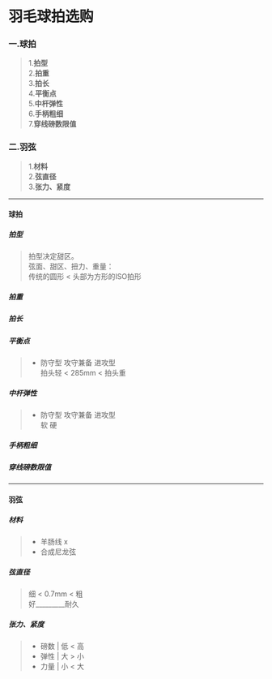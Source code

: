 # 羽毛球拍选购

### 一.球拍
>1.__拍型__  
>2.__拍重__  
>3.__拍长__  
>4.__平衡点__  
>5.__中杆弹性__  
>6.__手柄粗细__  
>7.__穿线磅数限值__  
### 二.羽弦
>1.__材料__  
>2.__弦直径__  
>3.__张力、紧度__  

* * *
#### 球拍  
##### 拍型
> 拍型决定甜区。  
> 弦面、甜区、扭力、重量：  
> 传统的圆形 < 头部为方形的ISO拍形    

##### 拍重
##### 拍长
##### 平衡点
> * 防守型  攻守兼备  进攻型  
>   拍头轻 < 285mm < 拍头重  

##### 中杆弹性
> * 防守型  攻守兼备  进攻型  
>     软               硬  

##### 手柄粗细
##### 穿线磅数限值

* * *
#### 羽弦
##### 材料
> * 羊肠线  x
> * 合成尼龙弦  

##### 弦直径
> 细 < 0.7mm < 粗  
> 好_________耐久  

##### 张力、紧度
> * 磅数 | 低 < 高  
> * 弹性 | 大 > 小  
> * 力量 | 小 < 大
